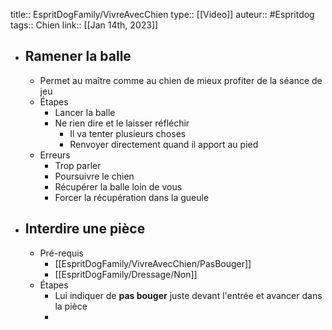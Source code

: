 title:: EspritDogFamily/VivreAvecChien
type:: [[Video]] 
auteur:: #Espritdog 
tags:: Chien
link::
[[Jan 14th, 2023]]

- ## Ramener la balle
	- Permet au maître comme au chien de mieux profiter de la séance de jeu
	- Étapes
		- Lancer la balle
		- Ne rien dire et le laisser réfléchir
			- Il va tenter plusieurs choses
			- Renvoyer directement quand il apport au pied
	- Erreurs
		- Trop parler
		- Poursuivre le chien
		- Récupérer la balle loin de vous
		- Forcer la récupération dans la gueule
- ## Interdire une pièce
	- Pré-requis
		- [[EspritDogFamily/VivreAvecChien/PasBouger]]
		- [[EspritDogFamily/Dressage/Non]]
	- Étapes
		- Lui indiquer de **pas bouger** juste devant l'entrée et avancer dans la pièce
		-
